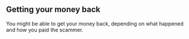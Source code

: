##  Getting your money back

You might be able to get your money back, depending on what happened and how
you paid the scammer.
